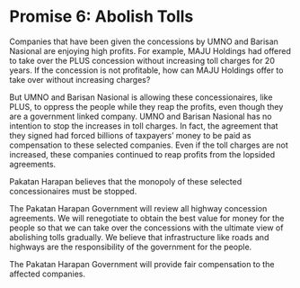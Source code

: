 # Promise 6: Abolish Tolls

Companies that have been given the concessions by UMNO and Barisan Nasional are enjoying high profits. For example, MAJU Holdings had offered to take over the PLUS concession without increasing toll charges for 20 years. If the concession is not profitable, how can MAJU Holdings offer to take over without increasing charges?

But UMNO and Barisan Nasional is allowing these concessionaires, like PLUS, to oppress the people while they reap the profits, even though they are a government linked company. UMNO and Barisan Nasional has no intention to stop the increases in toll charges. In fact, the agreement that they signed had forced billions of taxpayers’ money to be paid as compensation to these selected companies. Even if the toll charges are not increased, these companies continued to reap profits from the lopsided agreements.

Pakatan Harapan believes that the monopoly of these selected concessionaires must be stopped.

The Pakatan Harapan Government will review all highway concession agreements. We will renegotiate to obtain the best value for money for the people so that we can take over the concessions with the ultimate view of abolishing tolls gradually. We believe that infrastructure like roads and highways are the responsibility of the government for the people.

The Pakatan Harapan Government will provide fair compensation to the affected companies.
